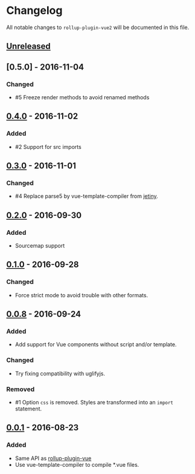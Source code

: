 # Changelog

All notable changes to `rollup-plugin-vue2` will be documented in this file.

## [Unreleased]

## [0.5.0] - 2016-11-04
### Changed
- #5 Freeze render methods to avoid renamed methods

## [0.4.0] - 2016-11-02
### Added
- #2 Support for src imports

## [0.3.0] - 2016-11-01
### Changed
- #4 Replace parse5 by vue-template-compiler from [jetiny](https://github.com/jetiny).

## [0.2.0] - 2016-09-30
### Added
- Sourcemap support

## [0.1.0] - 2016-09-28
### Changed
- Force strict mode to avoid trouble with other formats.

## [0.0.8] - 2016-09-24
### Added
- Add support for Vue components without script and/or template.

### Changed
- Try fixing compatibility with uglifyjs.

### Removed
- #1 Option `css` is removed. Styles are transformed into an `import` statement.

## [0.0.1] - 2016-08-23
### Added
- Same API as [rollup-plugin-vue](https://github.com/znck/rollup-plugin-vue)
- Use vue-template-compiler to compile *.vue files.

[Unreleased]: https://github.com/thgh/rollup-plugin-vue2/compare/v0.4.0...HEAD
[0.4.0]: https://github.com/thgh/rollup-plugin-vue2/compare/v0.3.0...v0.4.0
[0.3.0]: https://github.com/thgh/rollup-plugin-vue2/compare/v0.2.0...v0.3.0
[0.2.0]: https://github.com/thgh/rollup-plugin-vue2/compare/v0.1.0...v0.2.0
[0.1.0]: https://github.com/thgh/rollup-plugin-vue2/compare/v0.0.8...v0.1.0
[0.0.8]: https://github.com/thgh/rollup-plugin-vue2/compare/v0.0.1...v0.0.8
[0.0.1]: https://github.com/thgh/rollup-plugin-vue2/releases
